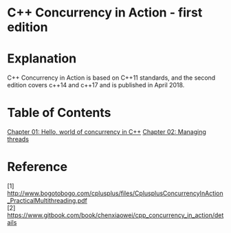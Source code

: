 # C++ Concurrency in Action - first edition

# Explanation
C++ Concurrency in Action is based on C++11 standards, and the second edition
covers c++14 and c++17 and is published in April 2018.

# Table of Contents
[Chapter 01: Hello, world of concurrency in C++](https://github.com/pingsoli/cpp/tree/master/tutorials/cpp_concurrency_in_action/chapter01)
[Chapter 02: Managing threads](https://github.com/pingsoli/cpp/tree/master/tutorials/cpp_concurrency_in_action/chapter02)

# Reference
[1] http://www.bogotobogo.com/cplusplus/files/CplusplusConcurrencyInAction_PracticalMultithreading.pdf  
[2] https://www.gitbook.com/book/chenxiaowei/cpp_concurrency_in_action/details  
